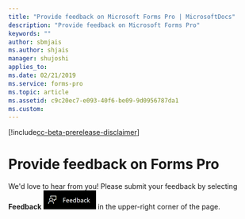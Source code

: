 ```yaml
---
title: "Provide feedback on Microsoft Forms Pro | MicrosoftDocs"
description: "Provide feedback on Microsoft Forms Pro"
keywords: ""
author: sbmjais
ms.author: shjais
manager: shujoshi
applies_to: 
ms.date: 02/21/2019
ms.service: forms-pro
ms.topic: article
ms.assetid: c9c20ec7-e093-40f6-be09-9d0956787da1
ms.custom: 
---
```


[!include[cc-beta-prerelease-disclaimer](includes/cc-beta-prerelease-disclaimer.md)]

# Provide feedback on Forms Pro

We'd love to hear from you! Please submit your feedback by selecting **Feedback** ![give feedback](media/feedback.png "Give feedback") in the upper-right corner of the page.  
